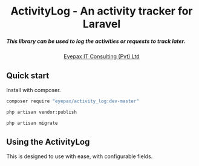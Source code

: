 
<p align="center"><h1 align="center">ActivityLog - An activity tracker for Laravel</h1><h5>This library can be used to log the activities or requests to track later.</h5></p>

<p align="center">
<a href="http://eyepax.com">Eyepax IT Consulting (Pvt) Ltd</a>
</p>

## Quick start

Install with composer.

```bash
composer require "eyepax/activity_log:dev-master"

php artisan vendor:publish

php artisan migrate
```

## Using the ActivityLog

This is designed to use with ease, with configurable fields.
